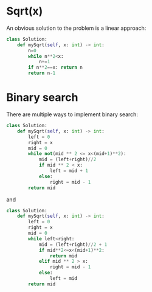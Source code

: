 # Sqrt(x)
An obvious solution to the problem is a linear approach:
```python
class Solution:
    def mySqrt(self, x: int) -> int:
        n=0
        while n**2<x:
            n+=1
        if n**2==x: return n
        return n-1
```
# Binary search
There are multiple ways to implement binary search:
```python
class Solution:
    def mySqrt(self, x: int) -> int:
        left = 0
        right = x
        mid = 0
        while not(mid ** 2 <= x<(mid+1)**2):
            mid = (left+right)//2
            if mid ** 2 < x:
                left = mid + 1
            else:
                right = mid - 1
        return mid
```
and
```python
class Solution:
    def mySqrt(self, x: int) -> int:
        left = 0
        right = x
        mid = 0
        while left<right:
            mid = (left+right)//2 + 1
            if mid**2<=x<(mid+1)**2:
                return mid
            elif mid ** 2 > x:
                right = mid - 1
            else:
                left = mid
        return mid
```
